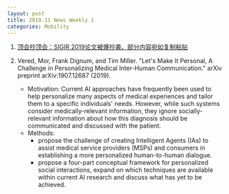 ```yaml
---
layout: post
title: 2019.11 News Weekly 1
categories: Mobility
---
```


1. [顶会抄顶会：SIGIR 2019论文被爆抄袭，部分内容宛如复制粘贴](https://www.jiqizhixin.com/articles/2019-11-02-3)

2. Vered, Mor, Frank Dignum, and Tim Miller. "Let's Make It Personal, A Challenge in Personalizing Medical Inter-Human Communication." arXiv preprint arXiv:1907.12687 (2019).

    - Motivation: Current AI approaches have frequently been used to help personalize many aspects of medical experiences and tailor them to a specific individuals' needs. However, while such systems consider medically-relevant information, they ignore socially-relevant information about how this diagnosis should be communicated and discussed with the patient.
    - Methods: 
        - propose the challenge of creating Intelligent Agents (IAs) to assist medical service providers (MSPs) and consumers in establishing a more personalized human-to-human dialogue. 
        - propose a four-part conceptual framework for personalized social interactions, expand on which techniques are available within current AI research and discuss what has yet to be achieved.